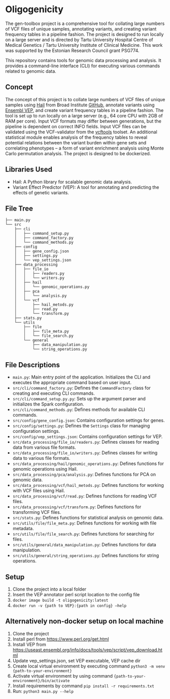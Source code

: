 # Oligogenicity
The gen-toolbox project is a comprehensive tool for collating large numbers of VCF files of unique samples, annotating variants, and creating variant frequency tables in a pipeline fashion. The project is designed to run locally on a large server and is directed by Tartu University Hospital Centre of Medical Genetics / Tartu University Institute of Clinical Medicine. This work was supported by the Estonian Research Council grant PSG774.

This repository contains tools for genomic data processing and analysis. It provides a command-line interface (CLI) for executing various commands related to genomic data.

## Concept

The concept of this project is to collate large numbers of VCF files of unique samples using [Hail](https://hail.is/) from Broad Institute [GitHub](https://github.com/hail-is/hail), annotate variants using [Ensembl VEP](https://www.ensembl.org/info/docs/tools/vep/index.html), and create variant frequency tables in a pipeline fashion. The tool is set up to run locally on a large server (e.g., 64 core CPU with 2GB of RAM per core). Input VCF formats may differ between generations, but the pipeline is dependent on correct INFO fields. Input VCF files can be validated using the VCF-validator from the [vcftools](https://vcftools.github.io/index.html) toolset. An additional statistical module enables analysis of the frequency tables to reveal potential relations between the variant burden within gene sets and correlating phenotypes – a form of variant enrichment analysis using Monte Carlo permutation analysis. The project is designed to be dockerized.

## Libraries Used

- Hail: A Python library for scalable genomic data analysis.
- Variant Effect Predictor (VEP): A tool for annotating and predicting the effects of genetic variants.

## File Tree

```
├── main.py
└── src
    ├── cli
    │   ├── command_setup.py
    │   ├── command_factory.py
    │   └── command_methods.py
    ├── config
    │   ├── gene_config.json
    │   ├── settings.py
    │   └── vep_settings.json
    ├── data_processing
    │   ├── file_io
    │   │   ├── readers.py
    │   │   └── writers.py
    │   ├── hail
    │   │   └── genomic_operations.py
    │   ├── pca
    │   │   └── analysis.py
    │   └── vcf
    │       ├── hail_metods.py
    │       ├── read.py
    │       └── transform.py
    ├── stats.py
    └── utils
        ├── file
        │   ├── file_meta.py
        │   └── file_search.py
        └── general
            ├── data_manipulation.py
            └── string_operations.py
```

## File Descriptions

- `main.py`: Main entry point of the application. Initializes the CLI and executes the appropriate command based on user input.
- `src/cli/command_factory.py`: Defines the `CommandFactory` class for creating and executing CLI commands.
- `src/cli/command_setup.py.py`: Sets up the argument parser and initializes the Spark configuration. 
- `src/cli/command_methods.py`: Defines methods for available CLI commands.
- `src/config/gene_config.json`: Contains configuration settings for genes.
- `src/config/settings.py`: Defines the `Settings` class for managing configuration settings.
- `src/config/vep_settings.json`: Contains configuration settings for VEP.
- `src/data_processing/file_io/readers.py`: Defines classes for reading data from various file formats.
- `src/data_processing/file_io/writers.py`: Defines classes for writing data to various file formats.
- `src/data_processing/hail/genomic_operations.py`: Defines functions for genomic operations using Hail.
- `src/data_processing/pca/analysis.py`: Defines functions for PCA on genomic data.
- `src/data_processing/vcf/hail_metods.py`: Defines functions for working with VCF files using Hail.
- `src/data_processing/vcf/read.py`: Defines functions for reading VCF files.
- `src/data_processing/vcf/transform.py`: Defines functions for transforming VCF files.
- `src/stats.py`: Defines functions for statistical analysis on genomic data.
- `src/utils/file/file_meta.py`: Defines functions for working with file metadata.
- `src/utils/file/file_search.py`: Defines functions for searching for files.
- `src/utils/general/data_manipulation.py`: Defines functions for data manipulation.
- `src/utils/general/string_operations.py`: Defines functions for string operations.

## Setup
1.	Clone the project into a local folder
2.	Insert the VEP annotator perl script location to the config file
3. `docker image build -t oligogenicity:latest`
4. `docker run -v {path to VEP}:{path in config} –help`

## Alternatively non-docker setup on local machine
1. Clone the project
2. Install perl from https://www.perl.org/get.html
3. Install VEP from https://useast.ensembl.org/info/docs/tools/vep/script/vep_download.html
4. Update vep_settings.json, set VEP executable, VEP cache dir 
5. Create local virtual environment by executing command `python3 -m venv {path-to-your-environment} `
6. Activate virtual environment by using command `{path-to-your-environment}/bin/activate `
7. Install requirements by command `pip install -r requirements.txt`
8. Run: `python3 main.py --help`
